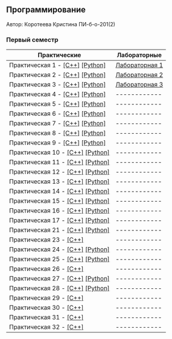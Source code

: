 ## Программирование

Автор: Коротеева Кристина ПИ-б-о-201(2)

### Первый семестр

| Практические | Лабораторные |
| ------------ | ------------ |
| Практическая 1 - [[C++]](./Practice/01/C%2B%2B/01.cpp) [[Python]](./Practice/01/Python/01.py) | [Лабораторная 1 ](./Lab/01/) |
| Практическая 2 - [[C++]](./Practice/02/C%2B%2B/ConsoleApplication1.cpp) [[Python]](./Practice/02/Python/02.py) | [Лабораторная 2 ](./Lab/02/) |
| Практическая 3 - [[C++]](./Practice/03/C%2B%2B/03.cpp) [[Python]](./Practice/03/Python/03.py) | [Лабораторная 3 ](./Lab/03/) |
| Практическая 4 - [[C++]](./Practice/04/C%2B%2B/04/04/04.cpp) [[Python]](./Practice/04/Python/04.py) | ------------ |
| Практическая 5 - [[C++]](./Practice/05/C%2B%2B/05/05.cpp) [[Python]](./Practice/05/Python/05.py) | ------------ |
| Практическая 6 - [[C++]](./Practice/06/C%2B%2B/ConsoleApplication1/ConsoleApplication1.cpp) [[Python]](./Practice/06/Python/06.py) | ------------ |
| Практическая 7 - [[C++]](./Practice/07/C%2B%2B/07/07.cpp) [[Python]](./Practice/07/Python/07.py) | ------------ |
| Практическая 8 - [[C++]](./Practice/08/C%2B%2B/08/08.cpp) [[Python]](./Practice/08/Python/08.py) | ------------ |
| Практическая 9 - [[C++]](./Practice/09/C%2B%2B/09/09.cpp) [[Python]](./Practice/09/Python/09.py) | ------------ |
| Практическая 10 - [[C++]](https://github.com/terrepta/Programming/blob/f6cb8dde4bd7807fb37fb0ffa197d7c6859f2b31/Practice/10/C%2B%2B/10/10.cpp) [[Python]](https://github.com/terrepta/Programming/blob/f6cb8dde4bd7807fb37fb0ffa197d7c6859f2b31/Practice/10/Python/10.py) | ------------ |
| Практическая 11 - [[C++]](./Practice/11/C%2B%2B/11/11.cpp) [[Python]](./Practice/11/Python/11.py) | ------------ |
| Практическая 12 - [[C++]](./Practice/12/C%2B%2B/12/12.cpp) [[Python]](./Practice/12/Python/12.py) | ------------ |
| Практическая 13 - [[C++]](https://github.com/terrepta/Programming/blob/f6cb8dde4bd7807fb37fb0ffa197d7c6859f2b31/Practice/13/C%2B%2B/13/13.cpp) [[Python]](./Practice/13/Python/13.py) | ------------ |
| Практическая 14 - [[C++]](https://github.com/terrepta/Programming/blob/f6cb8dde4bd7807fb37fb0ffa197d7c6859f2b31/Practice/14/C%2B%2B/14/14.cpp) [[Python]](./Practice/14/Python/14.py) | ------------ |
| Практическая 15 - [[C++]](https://github.com/terrepta/Programming/blob/f6cb8dde4bd7807fb37fb0ffa197d7c6859f2b31/Practice/15/%D0%A1%2B%2B/15/15.cpp) [[Python]](./Practice/15/Python/15.py) | ------------ |
| Практическая 16 - [[C++]](./Practice/16/C%2B%2B/16/16.cpp) [[Python]](./Practice/16/Python/16.py ) | ------------ |
| Практическая 17 - [[C++]](./Practice/17/C%2B%2B/17/17.cpp) [[Python]](./Practice/17/Python/17.py) | ------------ |
| Практическая 21 - [[C++]](./Practice/21/C%2B%2B/21/21.cpp) [[Python]](./Practice/21/Python/21.py) | ------------ |
| Практическая 23 - [[C++]](./Practice/23/C%2B%2B/23) | ------------ |
| Практическая 24 - [[C++]](./Practice/24/C%2B%2B/24) [[Python]](./Practice/24/Python/main.py) | ------------ |
| Практическая 25 - [[C++]](./Practice/25/C%2B%2B/BozoSort/BozoSort.cpp) [[Python]](./Practice/25/Python/BozoSort.py) | ------------ |
| Практическая 26 - [[C++]](./Practice/26/C%2B%2B/26bozo/26bozo.cpp) | ------------ |
| Практическая 27 - [[C++]](./Practice/27/C%2B%2B/27%20(top%205)/27%20(top%205).cpp) [[Python]](./Practice/27/Python/27.py) | ------------ |
| Практическая 28 - [[C++]](./Practice/28/C%2B%2B/28/28.cpp) [[Python]](./Practice/28/Python/28.py) | ------------ |
| Практическая 29 - [[C++]](./Practice/29/C%2B%2B/29/29.cpp) | ------------ |
| Практическая 30 - [[C++]](./Practice/30/C%2B%2B/30/30.cpp) | ------------ |
| Практическая 31 - [[C++]](./Practice/31/C%2B%2B/31/31/31.cpp) | ------------ |
| Практическая 32 - [[C++]](./Practice/32/C%2B%2B/32/32.cpp) | ------------ |